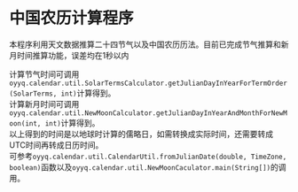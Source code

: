 中国农历计算程序
================

本程序利用天文数据推算二十四节气以及中国农历历法。目前已完成节气推算和新月时间推算功能，误差均在1秒以内

计算节气时间可调用`oyyq.calendar.util.SolarTermsCalculator.getJulianDayInYearForTermOrder(SolarTerms, int)`计算得到。  
计算新月时间可调用`oyyq.calendar.util.NewMoonCalculator.getJulianDayInYearAndMonthForNewMoon(int, int)`计算得到。  
以上得到的时间是以地球时计算的儒略日，如需转换成实际时间，还需要转成UTC时间再转成日历时间。  
可参考`oyyq.calendar.util.CalendarUtil.fromJulianDate(double, TimeZone, boolean)`函数以及`oyyq.calendar.util.NewMoonCaculator.main(String[])`的调用。
